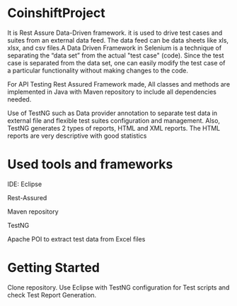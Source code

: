 # CoinshiftProject

It is Rest Assure Data-Driven framework. it is used to drive test cases and suites from an external data feed. The data feed can be data sheets like xls, xlsx, and csv files.A Data Driven Framework in Selenium is a technique of separating the “data set” from the actual "test case" (code). Since the test case is separated from the data set, one can easily modify the test case of a particular functionality without making changes to the code. 

For API Testing Rest Assured Framework made, All classes and methods are implemented in Java with Maven repository to include all dependencies needed.

Use of TestNG such as Data provider annotation to separate test data in external file and flexible test suites configuration and management. Also, TestNG generates 2 types of reports, HTML and XML reports. The HTML reports are very descriptive with good statistics

# Used tools and frameworks
IDE: Eclipse

Rest-Assured

Maven repository

TestNG

Apache POI to extract test data from Excel files

# Getting Started
Clone repository.
Use Eclipse with TestNG configuration for Test scripts and check Test Report Generation.

